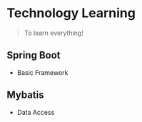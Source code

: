 # Technology Learning
> To learn everything!

## Spring Boot
- Basic Framework

## Mybatis
- Data Access
